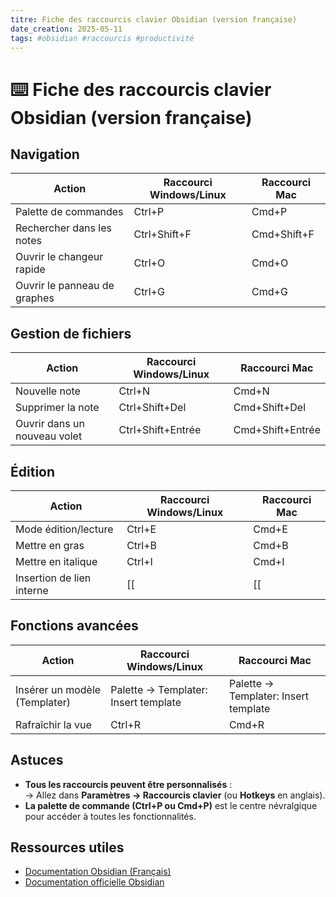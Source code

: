 ```yaml
---
titre: Fiche des raccourcis clavier Obsidian (version française)
date_creation: 2025-05-11
tags: #obsidian #raccourcis #productivité
---
```


# ⌨️ Fiche des raccourcis clavier Obsidian (version française)

## Navigation
| Action                          | Raccourci Windows/Linux      | Raccourci Mac        |
|----------------------------------|------------------------------|----------------------|
| Palette de commandes             | Ctrl+P                       | Cmd+P                |
| Rechercher dans les notes        | Ctrl+Shift+F                 | Cmd+Shift+F          |
| Ouvrir le changeur rapide        | Ctrl+O                       | Cmd+O                |
| Ouvrir le panneau de graphes     | Ctrl+G                       | Cmd+G                |

## Gestion de fichiers
| Action                          | Raccourci Windows/Linux      | Raccourci Mac        |
|----------------------------------|------------------------------|----------------------|
| Nouvelle note                    | Ctrl+N                       | Cmd+N                |
| Supprimer la note                | Ctrl+Shift+Del               | Cmd+Shift+Del        |
| Ouvrir dans un nouveau volet     | Ctrl+Shift+Entrée            | Cmd+Shift+Entrée     |

## Édition
| Action                          | Raccourci Windows/Linux      | Raccourci Mac        |
|----------------------------------|------------------------------|----------------------|
| Mode édition/lecture             | Ctrl+E                       | Cmd+E                |
| Mettre en gras                   | Ctrl+B                       | Cmd+B                |
| Mettre en italique               | Ctrl+I                       | Cmd+I                |
| Insertion de lien interne        | [[                         | [[                   |

## Fonctions avancées
| Action                          | Raccourci Windows/Linux      | Raccourci Mac        |
|----------------------------------|------------------------------|----------------------|
| Insérer un modèle (Templater)    | Palette → Templater: Insert template | Palette → Templater: Insert template |
| Rafraîchir la vue                | Ctrl+R                       | Cmd+R                |

## Astuces
- **Tous les raccourcis peuvent être personnalisés** :  
  → Allez dans **Paramètres → Raccourcis clavier** (ou **Hotkeys** en anglais).
- **La palette de commande (Ctrl+P ou Cmd+P)** est le centre névralgique pour accéder à toutes les fonctionnalités.

## Ressources utiles
- [Documentation Obsidian (Français)](https://www.obsidian-francophone.com)
- [Documentation officielle Obsidian](https://help.obsidian.md)

